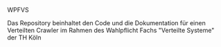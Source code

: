 WPFVS

Das Repository beinhaltet den Code und die Dokumentation für einen
Verteilten Crawler im Rahmen des Wahlpflicht Fachs "Verteilte Systeme" der
TH Köln
